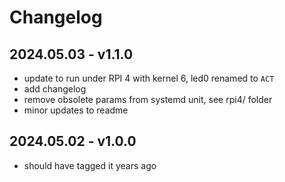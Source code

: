 # Changelog

## 2024.05.03 - v1.1.0

- update to run under RPI 4 with kernel 6, led0 renamed to `ACT`
- add changelog
- remove obsolete params from systemd unit, see rpi4/ folder
- minor updates to readme

## 2024.05.02 - v1.0.0

- should have tagged it years ago
